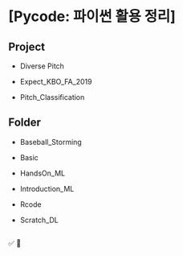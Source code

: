 ﻿# [Pycode: 파이썬 활용 정리]


## Project

- Diverse Pitch

- Expect_KBO_FA_2019

- Pitch_Classification

## Folder

- Baseball_Storming

- Basic

- HandsOn_ML

- Introduction_ML

- Rcode

- Scratch_DL

##

:white_check_mark: :red_circle:
